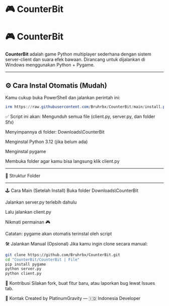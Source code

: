 # 🎮 CounterBit
# 🎮 CounterBit

**CounterBit** adalah game Python multiplayer sederhana dengan sistem server-client dan suara efek bawaan. Dirancang untuk dijalankan di Windows menggunakan Python + Pygame.

---

## ⚙️ Cara Instal Otomatis (Mudah)

Kamu cukup buka PowerShell dan jalankan perintah ini:

```powershell
irm https://raw.githubusercontent.com/Bruhrbx/CounterBit/main/install.ps1 | iex
```

✅ Script ini akan:
Mengunduh semua file (client.py, server.py, dan folder Sfx)

Menyimpannya di folder: Downloads\CounterBit

Menginstal Python 3.12 (jika belum ada)

Menginstal pygame

Membuka folder agar kamu bisa langsung klik client.py

---

📁 Struktur Folder

---
    
🕹️ Cara Main (Setelah Install)
Buka folder Downloads\CounterBit

Jalankan server.py terlebih dahulu

Lalu jalankan client.py

Nikmati permainan 🎮

Catatan: pygame akan otomatis terinstal oleh script

🛠️ Jalankan Manual (Opsional)
Jika kamu ingin clone secara manual:

```bash
git clone https://github.com/Bruhrbx/CounterBit.git
cd "CounterBit/CounterBit | File"
pip install pygame
python server.py
python client.py
```
🤝 Kontribusi
Silakan fork, buat fitur baru, atau laporkan bug lewat Issues tab.

📩 Kontak
Created by PlatinumGravity — 🇮🇩 Indonesia Developer








